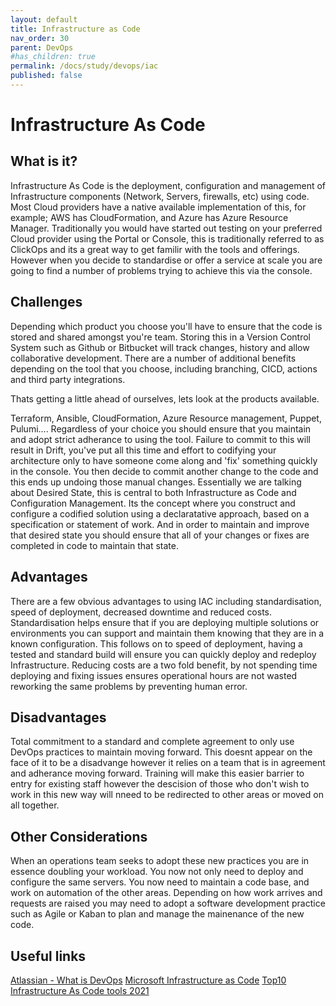 ```yaml
---
layout: default
title: Infrastructure as Code
nav_order: 30
parent: DevOps
#has_children: true
permalink: /docs/study/devops/iac
published: false
---
```


# Infrastructure As Code

## What is it?

Infrastructure As Code is the deployment, configuration and management of Infrastructure components (Network, Servers, firewalls, etc) using code. 
Most Cloud providers have a native available implementation of this, for example; AWS has CloudFormation, and Azure has Azure Resource Manager. 
Traditionally you would have started out testing on your preferred Cloud provider using the Portal or Console, this is traditionally referred to as ClickOps and its a great way to get familir with the tools and offerings. However when you decide to standardise or offer a service at scale you are going to find a number of problems trying to achieve this via the console.

## Challenges

Depending which product you choose you'll have to ensure that the code is stored and shared amongst you're team. Storing this in a Version Control System such as Github or Bitbucket will track changes, history and allow collaborative development. There are a number of additional benefits depending on the tool that you choose, including branching, CICD, actions and third party integrations.

Thats getting a little ahead of ourselves, lets look at the products available.

Terraform, Ansible, CloudFormation, Azure Resource management, Puppet, Pulumi....
Regardless of your choice you should ensure that you maintain and adopt strict adherance to using the tool. Failure to commit to this will result in Drift, you've put all this time and effort to codifying your architecture only to have someone come along and 'fix' something quickly in the console. You then decide to commit another change to the code and this ends up undoing those manual changes.
Essentially we are talking about Desired State, this is central to both Infrastructure as Code and Configuration Management. Its the concept where you construct and configure a codified solution using a declaratative approach, based on a specification or statement of work. And in order to maintain and improve that desired state you should ensure that all of your changes or fixes are completed in code to maintain that state.

## Advantages

There are a few obvious advantages to using IAC including standardisation, speed of deployment, decreased downtime and reduced costs. Standardisation helps ensure that if you are deploying multiple solutions or environments you can support and maintain them knowing that they are in a known configuration. This follows on to speed of deployment, having a tested and standard build will ensure you can quickly deploy and redeploy Infrastructure.
Reducing costs are a two fold benefit, by not spending time deploying and fixing issues ensures operational hours are not wasted reworking the same problems by preventing human error.

## Disadvantages

Total commitment to a standard and complete agreement to only use DevOps practices to maintain moving forward. This doesnt appear on the face of it to be a disadvange however it relies on a team that is in agreement and adherance moving forward. Training will make this easier barrier to entry for existing staff however the descision of those who don't wish to work in this new way will nneed to be redirected to other areas or moved on all together.

## Other Considerations

When an operations team seeks to adopt these new practices you are in essence doubling your workload. You now not only need to deploy and configure the same servers. You now need to maintain a code base, and work on automation of the other areas.
Depending on how work arrives and requests are raised you may need to adopt a software development practice such as Agile or Kaban to plan and manage the mainenance of the new code.

## Useful links

[Atlassian - What is DevOps](https://www.atlassian.com/devops/what-is-devops)
[Microsoft Infrastructure as Code](https://docs.microsoft.com/en-us/dotnet/architecture/cloud-native/infrastructure-as-code)
[Top10 Infrastructure As Code tools 2021](https://docs.microsoft.com/en-us/dotnet/architecture/cloud-native/infrastructure-as-code)